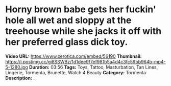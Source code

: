 # Horny brown babe gets her fuckin' hole all wet and sloppy at the treehouse while she jacks it off with her preferred glass dick toy.

**Video URL:** https://www.xerotica.com/embed/56190
**Thumbnail:** https://i.postimg.cc/gj8SSWBz/1d1dee9f7ef981b5a4d4c3fc59bb964b-mp4-5-1280.jpg
**Duration:** 03:56
**Tags:** Toys, Tattoo, Masturbation, Tan Lines, Lingerie, Tormenta, Brunette, Watch 4 Beauty
**Category:** Tormenta
**Description:** .
